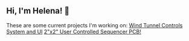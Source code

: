 ## Hi, I'm Helena! 👋

<!--
**helenaw041/helenaw041** is a ✨ _special_ ✨ repository because its `README.md` (this file) appears on your GitHub profile.

Here are some ideas to get you started:

- 🔭 I’m currently working on ...
- 🌱 I’m currently learning ...
- 👯 I’m looking to collaborate on ...
- 🤔 I’m looking for help with ...
- 💬 Ask me about ...
- 📫 How to reach me: ...
- 😄 Pronouns: ...
- ⚡ Fun fact: ...
-->
These are some current projects I'm working on: 
[Wind Tunnel Controls System and UI](https://github.com/helenaw041/WindTunnel)
[2"x2" User Controlled Sequencer PCB!](https://github.com/helenaw041/ELEC-240-PCBs/tree/main/No%20MCU%20Sequencer)

